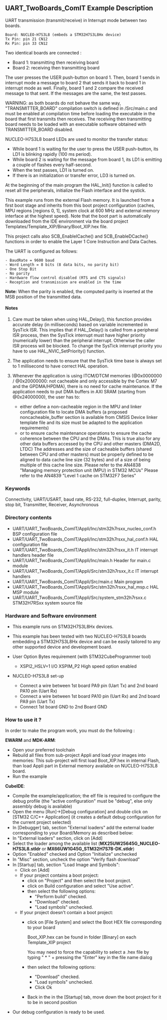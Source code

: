 ## <b>UART_TwoBoards_ComIT Example Description</b>

UART transmission (transmit/receive) in Interrupt mode
between two boards.

    Board: NUCLEO-H7S3L8 (embeds a STM32H7S3L8Hx device)
    Tx Pin: pin 21 CN12
    Rx Pin: pin 33 CN12

Two identical boards are connected :

 - Board 1: transmitting then receiving board
 - Board 2: receiving then transmitting board

The user presses the USER push-button on board 1.
Then, board 1 sends in interrupt mode a message to board 2 that sends it back to
board 1 in interrupt mode as well.
Finally, board 1 and 2 compare the received message to that sent.
If the messages are the same, the test passes.

WARNING: as both boards do not behave the same way, "TRANSMITTER_BOARD" compilation
switch is defined in /Src/main.c and must be enabled
at compilation time before loading the executable in the board that first transmits
then receives.
The receiving then transmitting board needs to be loaded with an executable
software obtained with TRANSMITTER_BOARD disabled.

NUCLEO-H7S3L8 board LEDs are used to monitor the transfer status:

- While board 1 is waiting for the user to press the USER push-button, its LD1 is
  blinking rapidly (100 ms period).
- While board 2 is waiting for the message from board 1, its LD1 is emitting
  a couple of flashes every half-second.
- When the test passes, LD1 is turned on.
- If there is an initialization or transfer error, LD3 is turned on.

At the beginning of the main program the HAL_Init() function is called to reset
all the peripherals, initialize the Flash interface and the systick.

This example runs from the external Flash memory. It is launched from a first boot stage and inherits from this boot project
configuration (caches, MPU regions [regions 0, 1], system clock at 600 MHz and external memory interface at the highest speed).
Note that the boot part is automatically downloaded from the IDE environment via the board project Templates/Template_XIP/Binary/Boot_XIP.hex file.

This project calls also SCB_EnableICache() and SCB_EnableDCache() functions in order to enable
the Layer 1 Core Instruction and Data Caches.

The UART is configured as follows:

    - BaudRate = 9600 baud  
    - Word Length = 8 bits (8 data bits, no parity bit)
    - One Stop Bit
    - No parity
    - Hardware flow control disabled (RTS and CTS signals)
    - Reception and transmission are enabled in the time

**Note:** When the parity is enabled, the computed parity is inserted at the MSB
position of the transmitted data.

#### <b>Notes</b>

 1. Care must be taken when using HAL_Delay(), this function provides accurate delay (in milliseconds)
    based on variable incremented in SysTick ISR. This implies that if HAL_Delay() is called from
    a peripheral ISR process, then the SysTick interrupt must have higher priority (numerically lower)
    than the peripheral interrupt. Otherwise the caller ISR process will be blocked.
    To change the SysTick interrupt priority you have to use HAL_NVIC_SetPriority() function.

 2. The application needs to ensure that the SysTick time base is always set to 1 millisecond
    to have correct HAL operation.

 3. Whenever the application is using ITCM/DTCM memories (@0x0000000 / @0x20000000: not cacheable and only accessible
    by the Cortex M7 and the GPDMA/HPDMA), there is no need for cache maintenance.
    If the application needs to put DMA buffers in AXI SRAM (starting from @0x24000000), the user has to:
    - either define a non-cacheable region in the MPU and linker configuration file to locate DMA buffers
	(a proposed noncacheable_buffer section is available from CMSIS Device linker template file and its size must
    be adapted to the application requirements)
    - or to ensure cache maintenance operations to ensure the cache coherence between the CPU and the DMAs.
    This is true also for any other data buffers accessed by the CPU and other masters (DMA2D, LTDC)
    The addresses and the size of cacheable buffers (shared between CPU and other masters)
    must be properly defined to be aligned to data cache line size (32 bytes) and of a size of being multiple
    of this cache line size.
    Please refer to the AN4838 "Managing memory protection unit (MPU) in STM32 MCUs"
    Please refer to the AN4839 "Level 1 cache on STM32F7 Series"

### <b>Keywords</b>

Connectivity, UART/USART, baud rate, RS-232, full-duplex, Interrupt, parity, stop bit,
Transmitter, Receiver, Asynchronous

### <b>Directory contents</b>

  - UART/UART_TwoBoards_ComIT/Appli/Inc/stm32h7rsxx_nucleo_conf.h BSP configuration file
  - UART/UART_TwoBoards_ComIT/Appli/Inc/stm32h7rsxx_hal_conf.h    HAL configuration file
  - UART/UART_TwoBoards_ComIT/Appli/Inc/stm32h7rsxx_it.h          IT interrupt handlers header file
  - UART/UART_TwoBoards_ComIT/Appli/Inc/main.h                    Header for main.c module
  - UART/UART_TwoBoards_ComIT/Appli/Src/stm32h7rsxx_it.c          IT interrupt handlers
  - UART/UART_TwoBoards_ComIT/Appli/Src/main.c                    Main program
  - UART/UART_TwoBoards_ComIT/Appli/Src/stm32h7rsxx_hal_msp.c     HAL MSP module
  - UART/UART_TwoBoards_ComIT/Appli/Src/system_stm32h7rsxx.c      STM32H7RSxx system source file


### <b>Hardware and Software environment</b>

  - This example runs on STM32H7S3L8Hx devices.

  - This example has been tested with two NUCLEO-H7S3L8 boards embedding
    a STM32H7S3L8Hx device and can be easily tailored to any other supported device 
    and development board.

  - User Option Bytes requirement (with STM32CubeProgrammer tool)

    - XSPI2_HSLV=1     I/O XSPIM_P2 High speed option enabled

  - NUCLEO-H7S3L8 set-up
    - Connect a wire between 1st board PA9 pin (Uart Tx) and 2nd board PA10 pin (Uart Rx)
    - Connect a wire between 1st board PA10 pin (Uart Rx) and 2nd board PA9 pin (Uart Tx)
    - Connect 1st board GND to 2nd Board GND

### <b>How to use it ?</b>

In order to make the program work, you must do the following :

**EWARM** and **MDK-ARM**:

 - Open your preferred toolchain
 - Rebuild all files from sub-project Appli and load your images into memories: This sub-project will first load Boot_XIP.hex in internal Flash,
   than load Appli part in External memory available on NUCLEO-H7S3L8 board.
 - Run the example

**CubeIDE**:

 - Compile the example/application; the elf file is required to configure the debug profile (the "active configuration" must be "debug", else only assembly debug is available)
 - Open the menu [Run]->[Debug configuration] and double click on  [STM32 C/C++ Application] (it creates a default debug configuration for the current project selected)
 - In [Debugger] tab, section "External  loaders" add the external loader corresponding to your Board/Memory as described below:
 - In "External loaders" section, click on [Add]
 - Select the loader among the available list (**MX25UW25645G_NUCLEO-H7S3L8.stldr** or **MX66UW1G45G_STM32H7S78-DK.stldr**)
 - Option "Enabled" checked and Option "Initialize" unchecked
 - In "Misc" section, uncheck the option "Verify flash download"
 - In [Startup] tab, section "Load Image and Symbols":
   - Click on [Add]
   - If your project contains a boot project:
     - click on "Project" and then select the boot project.
     - click on Build configuration and select "Use active".
     - then select the following options:
       - "Perform build" checked.
       - "Download" checked.
       - "Load symbols" unchecked.
   - If your project doesn't contain a boot project:
     - click on [File System] and select the Boot HEX file corresponding to your board

        Boot_XIP.hex can be found in folder [Binary] on each Template_XIP project

        You may need to force the capability to select a .hex file by typing " * " + pressing the "Enter" key in the file name dialog

     - then select the following options:
       - "Download"      checked.
       - "Load symbols" unchecked.
       - Click Ok
     - Back in the in the [Startup] tab, move down the boot project for it to be in second position
 - Our debug configuration is ready to be used.